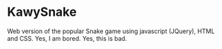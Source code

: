 # KawySnake
Web version of the popular Snake game using javascript (JQuery), HTML and CSS. Yes, I am bored. Yes, this is bad.
